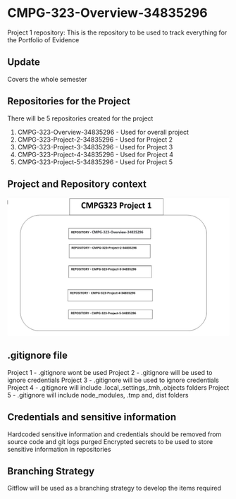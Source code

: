 # CMPG-323-Overview-34835296
Project 1 repository:
This is the repository to be used to track everything for the Portfolio of Evidence

## Update
Covers the whole semester

## Repositories for the Project
There will be 5 repositories created for the project

1. CMPG-323-Overview-34835296 - Used for overall project
2. CMPG-323-Project-2-34835296 - Used for Project 2 
3. CMPG-323-Project-3-34835296 - Used for Project 3 
4. CMPG-323-Project-4-34835296 - Used for Project 4 
5. CMPG-323-Project-5-34835296 - Used for Project 5 

## Project and Repository context
![](image/projRepo.JPG)

##  .gitignore file
Project 1 - .gitignore wont be used
Project 2 - .gitignore will be used to ignore credentials
Project 3 - .gitignore will be used to ignore credentials
Project 4 - .gitignore will include .local,.settings,.tmh,.objects folders
Project 5 - .gitignore will include node_modules, .tmp and, dist folders

## Credentials and sensitive information
Hardcoded sensitive information and credentials should be removed from source code and git logs purged
Encrypted secrets to be used to store sensitive information in repositories

## Branching Strategy
Gitflow will be used as a branching strategy to develop the items required


